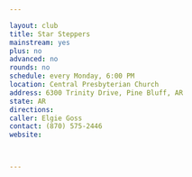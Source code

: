 ```yaml
---

layout: club
title: Star Steppers
mainstream: yes
plus: no
advanced: no
rounds: no
schedule: every Monday, 6:00 PM
location: Central Presbyterian Church
address: 6300 Trinity Drive, Pine Bluff, AR
state: AR
directions: 
caller: Elgie Goss
contact: (870) 575-2446
website: 



---
```


